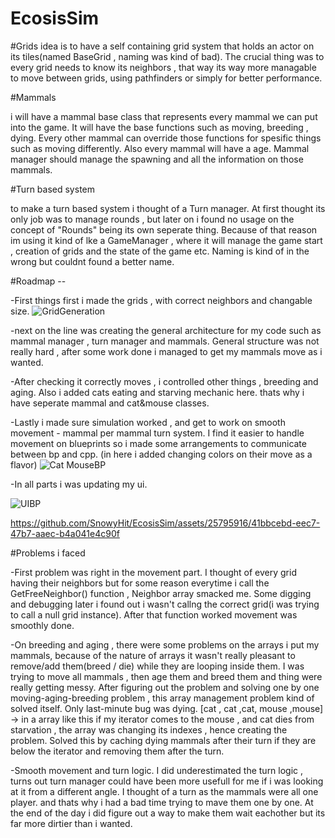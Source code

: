 # EcosisSim

#Grids
idea is to have a self containing grid system that holds an actor on its tiles(named BaseGrid , naming was kind of bad). The crucial thing was to every grid needs to know its neighbors , that way its way more managable to move between grids, using pathfinders or simply for better performance.

#Mammals

i will have a mammal base class that represents every mammal we can put into the game. It will have the base functions such as moving, breeding , dying. Every other mammal can override those functions for spesific things such as moving differently.
Also every mammal will have a age. Mammal manager should manage the spawning and all the information on those mammals.

#Turn based system

to make a turn based system i thought of a Turn manager. At first thought its only job was to manage rounds , but later on i found no usage on the concept of "Rounds" being its own seperate thing. Because of that reason im using it kind of lke a GameManager , where it will manage the game start , creation of grids and the state of the game etc. Naming is kind of in the wrong but couldnt found a better name.

#Roadmap --

-First things first i made the grids , with correct neighbors and changable size.
![GridGeneration](https://github.com/SnowyHit/EcosisSim/assets/25795916/a7b16da5-5f24-47bd-9368-9083d0a5e51e)

-next on the line was creating the general architecture for my code such as mammal manager , turn manager and mammals. General structure was not really hard , after some work done i managed to get my mammals move as i wanted.

-After checking it correctly moves , i controlled other things , breeding and aging. Also i added cats eating and starving mechanic here. thats why i have seperate mammal and cat&mouse classes.

-Lastly i made sure simulation worked , and get to work on smooth movement - mammal per mammal turn system. I find it easier to handle movement on blueprints so i made some arrangements to communicate between bp and cpp. (in here i added changing colors on their move as a flavor)
![Cat MouseBP](https://github.com/SnowyHit/EcosisSim/assets/25795916/e487b4af-3aeb-4f10-8d0d-d56a1109625e)

-In all parts i was updating my ui.

![UIBP](https://github.com/SnowyHit/EcosisSim/assets/25795916/2806e95e-28d5-4d2b-8140-699dec02193a)




https://github.com/SnowyHit/EcosisSim/assets/25795916/41bbcebd-eec7-47b7-aaec-b4a041e4c90f






#Problems i faced

-First problem was right in the movement part. I thought of every grid having their neighbors but for some reason everytime i call the GetFreeNeighbor() function , Neighbor array smacked me. Some digging and debugging later i found out i wasn't callng the correct grid(i was trying to call a null grid instance). After that function worked movement was smoothly done.

-On breeding and aging , there were some problems on the arrays i put my mammals, because of the nature of arrays it wasn't really pleasant to remove/add them(breed / die) while they are looping inside them. I was trying to move all mammals , then age them and breed them and thing were really getting messy. After figuring out the problem and solving one by one moving-aging-breeding problem , this array management problem kind of solved itself. Only last-minute bug was dying. 
[cat , cat ,cat, mouse ,mouse] -> in a array like this if my iterator comes to the mouse , and cat dies from starvation , the array was changing its indexes , hence creating the problem. Solved this by caching dying mammals after their turn if they are below the iterator and removing them after the turn.

-Smooth movement and turn logic. I did underestimated the turn logic , turns out turn manager could have been more usefull for me if i was looking at it from a different angle. I thought of a turn as the mammals were all one player. and thats why i had a bad time trying to mave them one by one. At the end of the day i did figure out a way to make them wait eachother but its far more dirtier than i wanted.


